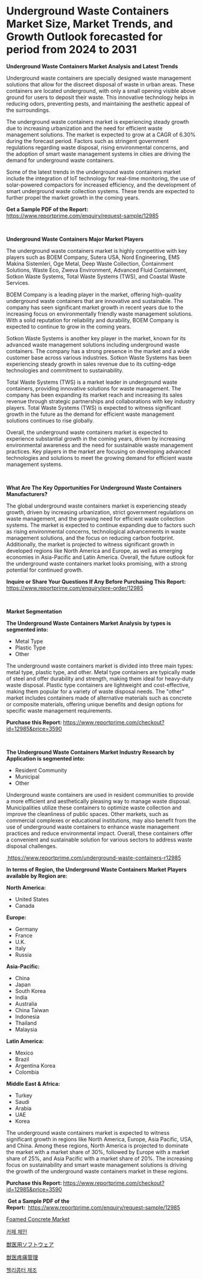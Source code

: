 <p><h1>Underground Waste Containers Market Size, Market Trends, and Growth Outlook forecasted for period from 2024 to 2031</h1></p><p><strong>Underground Waste Containers Market Analysis and Latest Trends</strong></p>
<p><p>Underground waste containers are specially designed waste management solutions that allow for the discreet disposal of waste in urban areas. These containers are located underground, with only a small opening visible above ground for users to deposit their waste. This innovative technology helps in reducing odors, preventing pests, and maintaining the aesthetic appeal of the surroundings.</p><p>The underground waste containers market is experiencing steady growth due to increasing urbanization and the need for efficient waste management solutions. The market is expected to grow at a CAGR of 6.30% during the forecast period. Factors such as stringent government regulations regarding waste disposal, rising environmental concerns, and the adoption of smart waste management systems in cities are driving the demand for underground waste containers.</p><p>Some of the latest trends in the underground waste containers market include the integration of IoT technology for real-time monitoring, the use of solar-powered compactors for increased efficiency, and the development of smart underground waste collection systems. These trends are expected to further propel the market growth in the coming years.</p></p>
<p><strong>Get a Sample PDF of the Report:&nbsp;</strong> <a href="https://www.reportprime.com/enquiry/request-sample/12985">https://www.reportprime.com/enquiry/request-sample/12985</a></p>
<p>&nbsp;</p>
<p><strong>Underground Waste Containers Major Market Players</strong></p>
<p><p>The underground waste containers market is highly competitive with key players such as BOEM Company, Sutera USA, Nord Engineering, EMS Makina Sistemleri, Oge Metal, Deep Waste Collection, Containment Solutions, Waste Eco, Zweva Environment, Advanced Fluid Containment, Sotkon Waste Systems, Total Waste Systems (TWS), and Coastal Waste Services.</p><p>BOEM Company is a leading player in the market, offering high-quality underground waste containers that are innovative and sustainable. The company has seen significant market growth in recent years due to the increasing focus on environmentally friendly waste management solutions. With a solid reputation for reliability and durability, BOEM Company is expected to continue to grow in the coming years.</p><p>Sotkon Waste Systems is another key player in the market, known for its advanced waste management solutions including underground waste containers. The company has a strong presence in the market and a wide customer base across various industries. Sotkon Waste Systems has been experiencing steady growth in sales revenue due to its cutting-edge technologies and commitment to sustainability.</p><p>Total Waste Systems (TWS) is a market leader in underground waste containers, providing innovative solutions for waste management. The company has been expanding its market reach and increasing its sales revenue through strategic partnerships and collaborations with key industry players. Total Waste Systems (TWS) is expected to witness significant growth in the future as the demand for efficient waste management solutions continues to rise globally.</p><p>Overall, the underground waste containers market is expected to experience substantial growth in the coming years, driven by increasing environmental awareness and the need for sustainable waste management practices. Key players in the market are focusing on developing advanced technologies and solutions to meet the growing demand for efficient waste management systems.</p></p>
<p>&nbsp;</p>
<p><strong>What Are The Key Opportunities For Underground Waste Containers Manufacturers?</strong></p>
<p><p>The global underground waste containers market is experiencing steady growth, driven by increasing urbanization, strict government regulations on waste management, and the growing need for efficient waste collection systems. The market is expected to continue expanding due to factors such as rising environmental concerns, technological advancements in waste management solutions, and the focus on reducing carbon footprint. Additionally, the market is projected to witness significant growth in developed regions like North America and Europe, as well as emerging economies in Asia-Pacific and Latin America. Overall, the future outlook for the underground waste containers market looks promising, with a strong potential for continued growth.</p></p>
<p><strong>Inquire or Share Your Questions If Any Before Purchasing This Report:</strong> <a href="https://www.reportprime.com/enquiry/pre-order/12985">https://www.reportprime.com/enquiry/pre-order/12985</a></p>
<p>&nbsp;</p>
<p><strong>Market Segmentation</strong></p>
<p><strong>The Underground Waste Containers Market Analysis by types is segmented into:</strong></p>
<p><ul><li>Metal Type</li><li>Plastic Type</li><li>Other</li></ul></p>
<p><p>The underground waste containers market is divided into three main types: metal type, plastic type, and other. Metal type containers are typically made of steel and offer durability and strength, making them ideal for heavy-duty waste disposal. Plastic type containers are lightweight and cost-effective, making them popular for a variety of waste disposal needs. The "other" market includes containers made of alternative materials such as concrete or composite materials, offering unique benefits and design options for specific waste management requirements.</p></p>
<p><strong>Purchase this Report:&nbsp;</strong><a href="https://www.reportprime.com/checkout?id=12985&price=3590">https://www.reportprime.com/checkout?id=12985&price=3590</a></p>
<p>&nbsp;</p>
<p><strong>The Underground Waste Containers Market Industry Research by Application is segmented into:</strong></p>
<p><ul><li>Resident Community</li><li>Municipal</li><li>Other</li></ul></p>
<p><p>Underground waste containers are used in resident communities to provide a more efficient and aesthetically pleasing way to manage waste disposal. Municipalities utilize these containers to optimize waste collection and improve the cleanliness of public spaces. Other markets, such as commercial complexes or educational institutions, may also benefit from the use of underground waste containers to enhance waste management practices and reduce environmental impact. Overall, these containers offer a convenient and sustainable solution for various sectors to address waste disposal challenges.</p></p>
<p><a href="https://www.reportprime.com/underground-waste-containers-r12985">&nbsp;https://www.reportprime.com/underground-waste-containers-r12985</a></p>
<p><strong>In terms of Region, the Underground Waste Containers Market Players available by Region are:</strong></p>
<p>
    <p> <strong> North America: </strong>
        <ul>
            <li>United States</li>
            <li>Canada</li>
        </ul>
        </p> 
    <p> <strong> Europe: </strong>
        <ul>
            <li>Germany</li>
            <li>France</li>
            <li>U.K.</li>
            <li>Italy</li>
            <li>Russia</li>
        </ul>
        </p> 
    <p> <strong> Asia-Pacific: </strong>
        <ul>
            <li>China</li>
            <li>Japan</li>
            <li>South Korea</li>
            <li>India</li>
            <li>Australia</li>
            <li>China Taiwan</li>
            <li>Indonesia</li>
            <li>Thailand</li>
            <li>Malaysia</li>
        </ul>
        </p> 
    <p> <strong> Latin America: </strong>
        <ul>
            <li>Mexico</li>
            <li>Brazil</li>
            <li>Argentina Korea</li>
            <li>Colombia</li>
        </ul>
        </p> 
    <p> <strong> Middle East & Africa: </strong>
        <ul>
            <li>Turkey</li>
            <li>Saudi</li>
            <li>Arabia</li>
            <li>UAE</li>
            <li>Korea</li>
        </ul>
    </p>
    </p>
<p><p>The underground waste containers market is expected to witness significant growth in regions like North America, Europe, Asia Pacific, USA, and China. Among these regions, North America is projected to dominate the market with a market share of 30%, followed by Europe with a market share of 25%, and Asia Pacific with a market share of 20%. The increasing focus on sustainability and smart waste management solutions is driving the growth of the underground waste containers market in these regions.</p></p>
<p><strong>Purchase this Report: </strong><a href="https://www.reportprime.com/checkout?id=12985&price=3590">https://www.reportprime.com/checkout?id=12985&price=3590</a></p>
<p>&nbsp;<strong>Get a Sample PDF of the Report:&nbsp;&nbsp;</strong><a href="https://www.reportprime.com/enquiry/request-sample/12985">https://www.reportprime.com/enquiry/request-sample/12985</a></p>
<p><strong></strong></p>
<p><p><a href="https://issuu.com/reportprime-2/docs/foamed-concrete-market-size-2030.pptx">Foamed Concrete Market</a></p><p><a href="https://github.com/vsn7qpua81q/Market-Research-Report-List-1/blob/main/467108819198.md">카페 체인</a></p><p><a href="https://github.com/adcxff01450218/Market-Research-Report-List-1/blob/main/465885420748.md">獣医用ソフトウェア</a></p><p><a href="https://github.com/xnljig2898992/Market-Research-Report-List-1/blob/main/645477220747.md">獣医疼痛管理</a></p><p><a href="https://github.com/trmesnao7959541/Market-Research-Report-List-1/blob/main/107476319197.md">헬리콥터 제조</a></p></p>